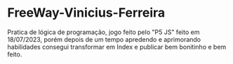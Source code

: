 # FreeWay-Vinicius-Ferreira
Pratica de lógica de programação, jogo feito pelo "P5 JS" feito em 18/07/2023, porém depois de um tempo apredendo e aprimorando habilidades consegui transformar em Index e publicar bem bonitinho e bem feito.
